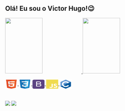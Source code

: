 ## Olá! Eu sou o Victor Hugo!😉
 <div>
  <a href="https://github.com/victor-hdgomes">
  <img height="180em" width="49%" src="https://github-readme-stats.vercel.app/api?username=victor-hdgomes&show_icons=true&theme=default &include_all_commits=true&count_private=true"/>
   <img height="180em" width="49%" src="https://github-readme-stats.vercel.app/api/top-langs/?username=victor-hdgomes&layout=compact&langs_count=7&theme=default_repocard "/>
</div>
<div style="display: inline_block"><br>
  <img align="center" alt="Victor-HTML" height="30" width="40" src="https://raw.githubusercontent.com/devicons/devicon/master/icons/html5/html5-original.svg">
  <img align="center" alt="Victor-CSS" height="30" width="40" src="https://raw.githubusercontent.com/devicons/devicon/master/icons/css3/css3-original.svg">
 <img align="center" alt="Victor-Js" height="30" width="40" src="https://raw.githubusercontent.com/devicons/devicon/master/icons/bootstrap/bootstrap-plain.svg">
  <img align="center" alt="Victor-Js" height="30" width="40" src="https://raw.githubusercontent.com/devicons/devicon/master/icons/javascript/javascript-plain.svg">
  <img align="center" alt="Rafa-CSS" height="30" width="40" src="https://raw.githubusercontent.com/devicons/devicon/master/icons/c/c-original.svg">
</div>
 
 #
 
<div> 
  <a href="https://instagram.com/victorgomes.02" target="_blank"><img src="https://img.shields.io/badge/-Instagram-%23E4405F?style=for-the-badge&logo=instagram&logoColor=white" target="_blank"></a>
  <a href = "mailto:victor.hdgomes2002@gmail.com"><img src="https://img.shields.io/badge/-Gmail-%23333?style=for-the-badge&logo=gmail&logoColor=white" target="_blank"></a>
</div>

